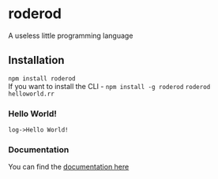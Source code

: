 # roderod

A useless little programming language

## Installation

`npm install roderod`  
If you want to install the CLI - `npm install -g roderod`
`roderod helloworld.rr`

### Hello World!

```roderod
log->Hello World!
```

### Documentation

You can find the [documentation here](https://github.com/shadowtime2000/roderod/wiki)

